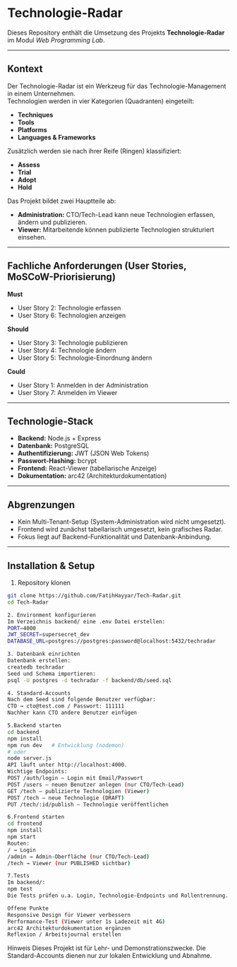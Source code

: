 # Technologie-Radar

Dieses Repository enthält die Umsetzung des Projekts **Technologie-Radar** im Modul _Web Programming Lab_.

---

## Kontext

Der Technologie-Radar ist ein Werkzeug für das Technologie-Management in einem Unternehmen.  
Technologien werden in vier Kategorien (Quadranten) eingeteilt:

- **Techniques**
- **Tools**
- **Platforms**
- **Languages & Frameworks**

Zusätzlich werden sie nach ihrer Reife (Ringen) klassifiziert:

- **Assess**
- **Trial**
- **Adopt**
- **Hold**

Das Projekt bildet zwei Hauptteile ab:

- **Administration:** CTO/Tech-Lead kann neue Technologien erfassen, ändern und publizieren.
- **Viewer:** Mitarbeitende können publizierte Technologien strukturiert einsehen.

---

## Fachliche Anforderungen (User Stories, MoSCoW-Priorisierung)

**Must**

- User Story 2: Technologie erfassen
- User Story 6: Technologien anzeigen

**Should**

- User Story 3: Technologie publizieren
- User Story 4: Technologie ändern
- User Story 5: Technologie-Einordnung ändern

**Could**

- User Story 1: Anmelden in der Administration
- User Story 7: Anmelden im Viewer

---

## Technologie-Stack

- **Backend:** Node.js + Express
- **Datenbank:** PostgreSQL
- **Authentifizierung:** JWT (JSON Web Tokens)
- **Passwort-Hashing:** bcrypt
- **Frontend:** React-Viewer (tabellarische Anzeige)
- **Dokumentation:** arc42 (Architekturdokumentation)

---

## Abgrenzungen

- Kein Multi-Tenant-Setup (System-Administration wird nicht umgesetzt).
- Frontend wird zunächst tabellarisch umgesetzt, kein grafisches Radar.
- Fokus liegt auf Backend-Funktionalität und Datenbank-Anbindung.

---

## Installation & Setup

1. Repository klonen

```bash
git clone https://github.com/FatihHayyar/Tech-Radar.git
cd Tech-Radar

2. Environment konfigurieren
Im Verzeichnis backend/ eine .env Datei erstellen:
PORT=4000
JWT_SECRET=supersecret_dev
DATABASE_URL=postgres://postgres:password@localhost:5432/techradar

3. Datenbank einrichten
Datenbank erstellen:
createdb techradar
Seed und Schema importieren:
psql -U postgres -d techradar -f backend/db/seed.sql

4. Standard-Accounts
Nach dem Seed sind folgende Benutzer verfügbar:
CTO → cto@test.com / Passwort: 111111
Nachher kann CTO andere Benutzer einfügen

5.Backend starten
cd backend
npm install
npm run dev   # Entwicklung (nodemon)
# oder
node server.js
API läuft unter http://localhost:4000.
Wichtige Endpoints:
POST /auth/login — Login mit Email/Passwort
POST /users — neuen Benutzer anlegen (nur CTO/Tech-Lead)
GET /tech — publizierte Technologien (Viewer)
POST /tech — neue Technologie (DRAFT)
PUT /tech/:id/publish — Technologie veröffentlichen

6.Frontend starten
cd frontend
npm install
npm start
Routen:
/ → Login
/admin → Admin-Oberfläche (nur CTO/Tech-Lead)
/tech → Viewer (nur PUBLISHED sichtbar)

7.Tests
Im backend/:
npm test
Die Tests prüfen u.a. Login, Technologie-Endpoints und Rollentrennung.

Offene Punkte
Responsive Design für Viewer verbessern
Performance-Test (Viewer unter 1s Ladezeit mit 4G)
arc42 Architekturdokumentation ergänzen
Reflexion / Arbeitsjournal erstellen
```
Hinweis
Dieses Projekt ist für Lehr- und Demonstrationszwecke. Die Standard-Accounts dienen nur zur lokalen Entwicklung und Abnahme.
